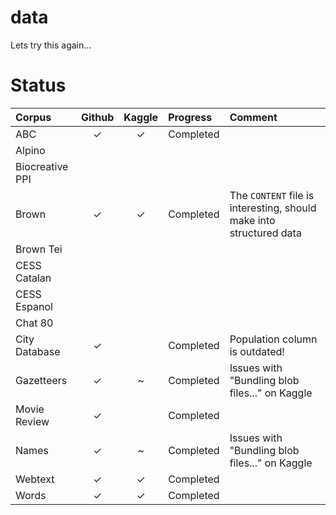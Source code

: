 # data
Lets try this again...


# Status


| Corpus | Github | Kaggle | Progress | Comment |
|:- |:-:|:-:|:-|:-|
| ABC | ✓ | ✓ | Completed | |
| Alpino |  |  | | |
| Biocreative PPI |  |  | | |
| Brown | ✓ | ✓ | Completed | The `CONTENT` file is interesting, should make into structured data |
| Brown Tei |  |  | | |
| CESS Catalan |  |  | | |
| CESS Espanol |  |  | | |
| Chat 80 |  |  | | |
| City Database | ✓ |  | Completed | Population column is outdated! |
| Gazetteers | ✓ | ~ | Completed | Issues with "Bundling blob files..." on Kaggle |
| Movie Review | ✓ | | Completed | |
| Names | ✓ | ~ | Completed | Issues with "Bundling blob files..." on Kaggle |
| Webtext | ✓ | ✓ | Completed | |
| Words | ✓ | ✓ | Completed | |
